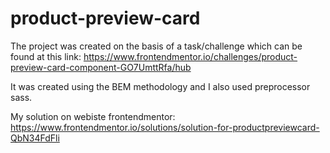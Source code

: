 # product-preview-card

The project was created on the basis of a task/challenge which can be found at this link:
https://www.frontendmentor.io/challenges/product-preview-card-component-GO7UmttRfa/hub

It was created using the BEM methodology and I also used preprocessor sass.

My solution on webiste frontendmentor: https://www.frontendmentor.io/solutions/solution-for-productpreviewcard-QbN34FdFli   
